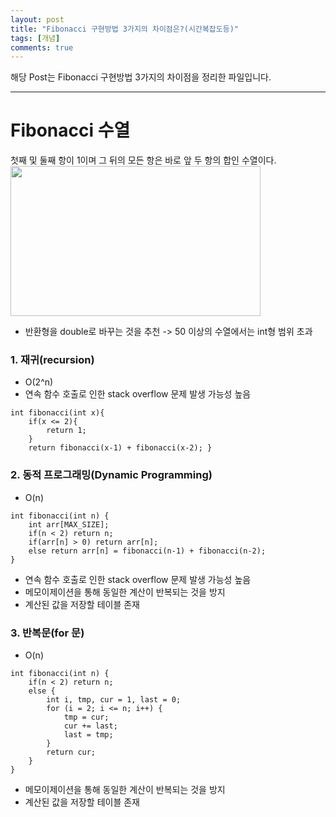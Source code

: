 ```yaml
---
layout: post
title: "Fibonacci 구현방법 3가지의 차이점은?(시간복잡도등)"
tags: [개념]
comments: true
---
```

 
해당 Post는 Fibonacci 구현방법 3가지의 차이점을 정리한 파일입니다.

---

# Fibonacci 수열
첫째 및 둘째 항이 1이며 그 뒤의 모든 항은 바로 앞 두 항의 합인 수열이다.
<img src= "https://shoark7.github.io/assets/img//algorithm/fibonacci-logo.png" height="240px" width="400px">
- 반환형을 double로 바꾸는 것을 추천
-> 50 이상의 수열에서는 int형 범위 초과

### 1. 재귀(recursion)

- O(2^n)
- 연속 함수 호출로 인한 stack overflow 문제 발생 가능성 높음
```
int fibonacci(int x){ 
    if(x <= 2){
        return 1; 
    } 
    return fibonacci(x-1) + fibonacci(x-2); }
```

### 2. 동적 프로그래밍(Dynamic Programming)

- O(n)
```
int fibonacci(int n) {
    int arr[MAX_SIZE];
    if(n < 2) return n;
    if(arr[n] > 0) return arr[n];
    else return arr[n] = fibonacci(n-1) + fibonacci(n-2);
}
```
- 연속 함수 호출로 인한 stack overflow 문제 발생 가능성 높음
- 메모이제이션을 통해 동일한 계산이 반복되는 것을 방지
- 계산된 값을 저장할 테이블 존재

### 3. 반복문(for 문)

- O(n)
```
int fibonacci(int n) {
    if(n < 2) return n;
    else {
        int i, tmp, cur = 1, last = 0;
        for (i = 2; i <= n; i++) {
            tmp = cur;
            cur += last;
            last = tmp;
        }
        return cur;
    }
}
```
- 메모이제이션을 통해 동일한 계산이 반복되는 것을 방지
- 계산된 값을 저장할 테이블 존재


